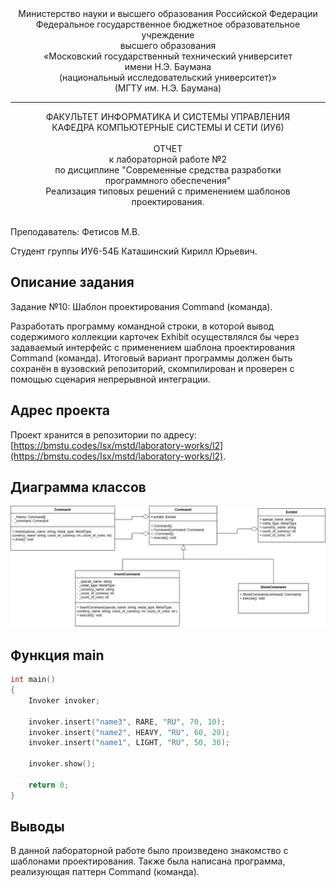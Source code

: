 <div align="center">
Министерство науки и высшего образования Российской Федерации <br />
Федеральное государственное бюджетное образовательное учреждение <br />
высшего образования <br />
«Московский государственный технический университет <br />
имени Н.Э. Баумана <br />
(национальный исследовательский университет)» <br />
(МГТУ им. Н.Э. Баумана)
</div>
<hr />
<div align="center">
ФАКУЛЬТЕТ ИНФОРМАТИКА И СИСТЕМЫ УПРАВЛЕНИЯ <br />
КАФЕДРА КОМПЬЮТЕРНЫЕ СИСТЕМЫ И СЕТИ (ИУ6)
</div>
<br />
<div align="center">
ОТЧЕТ <br />
к лабораторной работе №2 <br />
по дисциплине "Современные средства разработки <br />
программного обеспечения" <br />
Реализация типовых решений с применением шаблонов проектирования.
</div>
<br />

Преподаватель: Фетисов М.В.

Студент группы ИУ6-54Б Каташинский Кирилл Юрьевич.

## Описание задания

Задание №10: Шаблон проектирования Command (команда).

Разработать программу командной строки, в которой вывод содержимого коллекции карточек Exhibit осуществлялся бы через задаваемый интерфейс с применением шаблона проектирования Command (команда). Итоговый вариант программы должен быть сохранён в вузовский репозиторий, скомпилирован и проверен с помощью сценария непрерывной интеграции.

## Адрес проекта

Проект хранится в репозитории по адресу: [https://bmstu.codes/lsx/mstd/laboratory-works/l2](https://bmstu.codes/lsx/mstd/laboratory-works/l2).

## Диаграмма классов

![Класс Command и зависимые классы](class_command_inherit_graph.png)

## Функция main

```cpp
int main()
{
    Invoker invoker;

    invoker.insert("name3", RARE, "RU", 70, 10);
    invoker.insert("name2", HEAVY, "RU", 60, 20);
    invoker.insert("name1", LIGHT, "RU", 50, 30);

    invoker.show();

    return 0;
}
```

## Выводы

В данной лабораторной работе было произведено знакомство с шаблонами проектирования. Также была написана программа, реализующая паттерн Command (команда).
